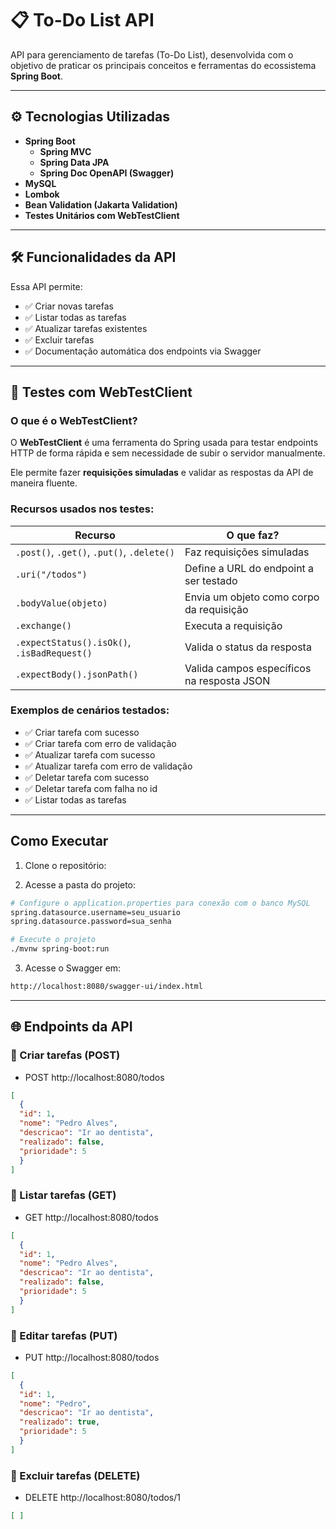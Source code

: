 # 📋 To-Do List API

API para gerenciamento de tarefas (To-Do List), desenvolvida com o objetivo de praticar os principais conceitos e ferramentas do ecossistema **Spring Boot**.

---

## ⚙️ Tecnologias Utilizadas

- **Spring Boot**
  - **Spring MVC**
  - **Spring Data JPA**
  - **Spring Doc OpenAPI (Swagger)**
- **MySQL**
- **Lombok**
- **Bean Validation (Jakarta Validation)**
- **Testes Unitários com WebTestClient**

---

## 🛠️ Funcionalidades da API

Essa API permite:

- ✅ Criar novas tarefas  
- ✅ Listar todas as tarefas  
- ✅ Atualizar tarefas existentes  
- ✅ Excluir tarefas  
- ✅ Documentação automática dos endpoints via Swagger  

---

## 🧪 Testes com WebTestClient

### O que é o WebTestClient?

O **WebTestClient** é uma ferramenta do Spring usada para testar endpoints HTTP de forma rápida e sem necessidade de subir o servidor manualmente.

Ele permite fazer **requisições simuladas** e validar as respostas da API de maneira fluente.

### Recursos usados nos testes:

| Recurso | O que faz? |
|---|---|
| `.post()`, `.get()`, `.put()`, `.delete()` | Faz requisições simuladas |
| `.uri("/todos")` | Define a URL do endpoint a ser testado |
| `.bodyValue(objeto)` | Envia um objeto como corpo da requisição |
| `.exchange()` | Executa a requisição |
| `.expectStatus().isOk()`, `.isBadRequest()` | Valida o status da resposta |
| `.expectBody().jsonPath()` | Valida campos específicos na resposta JSON |

### Exemplos de cenários testados:

- ✅ Criar tarefa com sucesso
- ✅ Criar tarefa com erro de validação
- ✅ Atualizar tarefa com sucesso
- ✅ Atualizar tarefa com erro de validação
- ✅ Deletar tarefa com sucesso
- ✅ Deletar tarefa com falha no id
- ✅ Listar todas as tarefas

---

## Como Executar

1. Clone o repositório:

2. Acesse a pasta do projeto:

```bash
# Configure o application.properties para conexão com o banco MySQL
spring.datasource.username=seu_usuario
spring.datasource.password=sua_senha

# Execute o projeto
./mvnw spring-boot:run
```

3. Acesse o Swagger em:

```bash
http://localhost:8080/swagger-ui/index.html
```

---

## 🌐 Endpoints da API

### 📍 Criar tarefas (POST)

- POST http://localhost:8080/todos

```json
[
  {
  "id": 1,
  "nome": "Pedro Alves",
  "descricao": "Ir ao dentista",
  "realizado": false,
  "prioridade": 5
  }
]
```

### 📍 Listar tarefas (GET)

- GET http://localhost:8080/todos

```json
[
  {
  "id": 1,
  "nome": "Pedro Alves",
  "descricao": "Ir ao dentista",
  "realizado": false,
  "prioridade": 5
  }
]
```

### 📍 Editar tarefas (PUT)

- PUT http://localhost:8080/todos

```json
[
  {
  "id": 1,
  "nome": "Pedro",
  "descricao": "Ir ao dentista",
  "realizado": true,
  "prioridade": 5
  }
]
```

### 📍 Excluir tarefas (DELETE)

- DELETE http://localhost:8080/todos/1

```json
[ ]
```

